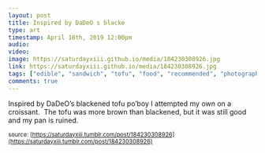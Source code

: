 ```yaml
---
layout: post
title: Inspired by DaDeO s blacke
type: art
timestamp: April 16th, 2019 12:00pm
audio: 
video: 
image: https://saturdayxiii.github.io/media/184230308926.jpg
link: https://saturdayxiii.github.io/media/184230308926.jpg
tags: ["edible", "sandwich", "tofu", "food", "recommended", "photography", "food", "art"]
comments: true
---
```

Inspired by DaDeO’s blackened tofu po’boy I attempted my own on a croissant.  The tofu was more brown than blackened, but it was still good and my pan is ruined.
 
  
<small>source: [https://saturdayxiii.tumblr.com/post/184230308926](https://saturdayxiii.tumblr.com/post/184230308926)</small>